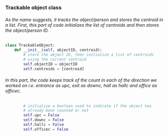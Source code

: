 ### Trackable object class
###### As the name suggests, it tracks the object/person and stores the centroid in a list. First, this part of code initializes the list of centroids and then stores the object/person ID.

```python
class TrackableObject:
	def __init__(self, objectID, centroid):
		# store the object ID, then initialize a list of centroids
		# using the current centroid
		self.objectID = objectID
		self.centroids = [centroid]
```
###### In this part, the code keeps track of the count in each of the direction we worked on i.e. entrance as upc,  exit as downc, hall as hallc and office as officec.
```python
		# initialize a boolean used to indicate if the object has
		# already been counted or not
		self.upc = False
		self.downc = False
		self.hallc = False
		self.officec = False
```